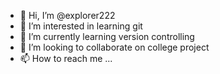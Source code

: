 - 👋 Hi, I’m @explorer222
- 👀 I’m interested in learning git
- 🌱 I’m currently learning version controlling
- 💞️ I’m looking to collaborate on college project
- 📫 How to reach me ...

<!---
explorer222/explorer222 is a ✨ special ✨ repository because its `README.md` (this file) appears on your GitHub profile.
You can click the Preview link to take a look at your changes.
--->
